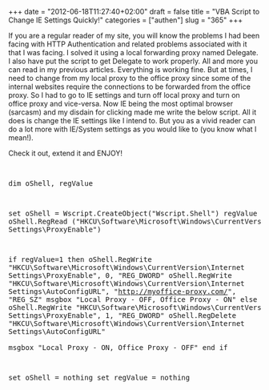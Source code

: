 +++
date = "2012-06-18T11:27:40+02:00"
draft = false
title = "VBA Script to Change IE Settings Quickly!"
categories = ["authen"]
slug = "365"
+++

<p>If you are a regular reader of my site, you will know the problems I had been facing with HTTP Authentication and related problems associated with it that I was facing. I solved it using a local forwarding proxy named Delegate. I also have put the script to get Delegate to work properly. All and more you can read in my previous articles. Everything is working fine. But at times, I need to change from my local proxy to the office proxy since some of the internal websites require the connections to be forwarded from the office proxy. So I had to go to IE settings and turn off local proxy and turn on office proxy and vice-versa. Now IE being the most optimal browser (sarcasm) and my disdain for clicking made me write the below script. All it does is change the IE settings like I intend to. But you as a vivid reader can do a lot more with IE/System settings as you would like to (you know what I mean!).</p>  <p>Check it out, extend it and ENJOY!</p>  

<p>
</p>
<pre lang=”vba” line=”1″>

dim oShell, regValue

set oShell = Wscript.CreateObject("Wscript.Shell")
regValue = oShell.RegRead ("HKCU\Software\Microsoft\Windows\CurrentVersion\Internet Settings\ProxyEnable")

if regValue=1 then
	oShell.RegWrite "HKCU\Software\Microsoft\Windows\CurrentVersion\Internet Settings\ProxyEnable", 0, "REG_DWORD"
	oShell.RegWrite "HKCU\Software\Microsoft\Windows\CurrentVersion\Internet Settings\AutoConfigURL", "http://myoffice-proxy.com/", "REG_SZ"
  msgbox "Local Proxy - OFF, Office Proxy - ON"
else
	oShell.RegWrite "HKCU\Software\Microsoft\Windows\CurrentVersion\Internet Settings\ProxyEnable", 1, "REG_DWORD"
  oShell.RegDelete "HKCU\Software\Microsoft\Windows\CurrentVersion\Internet Settings\AutoConfigURL"  
  msgbox "Local Proxy - ON, Office Proxy - OFF"
end if

set oShell = nothing
set regValue = nothing

</pre>
